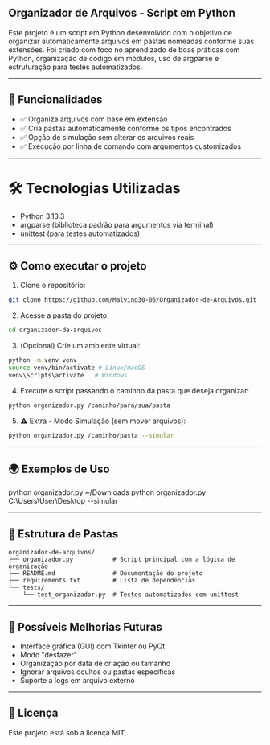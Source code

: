 ## Organizador de Arquivos - Script em Python

Este projeto é um script em Python desenvolvido com o objetivo de organizar automaticamente arquivos em pastas nomeadas conforme suas extensões. Foi criado com foco no aprendizado de boas práticas com Python, organização de código em módulos, uso de argparse e estruturação para testes automatizados.

---

## 🚀 Funcionalidades

- ✅ Organiza arquivos com base em extensão
- ✅ Cria pastas automaticamente conforme os tipos encontrados
- ✅ Opção de simulação sem alterar os arquivos reais
- ✅ Execução por linha de comando com argumentos customizados

---

# 🛠 Tecnologias Utilizadas

- Python 3.13.3
- argparse (biblioteca padrão para argumentos via terminal)
- unittest (para testes automatizados)

---

## ⚙️ Como executar o projeto

1. Clone o repositório:
```bash
git clone https://github.com/Malvino30-06/Organizador-de-Arquivos.git
```

2. Acesse a pasta do projeto:

```bash
cd organizador-de-arquivos
```


3. (Opcional) Crie um ambiente virtual:
```bash
python -m venv venv
source venv/bin/activate # Linux/macOS
venv\Scripts\activate   # Windows
```

4. Execute o script passando o caminho da pasta que deseja organizar:
```bash
python organizador.py /caminho/para/sua/pasta
```

5. ⚠️ Extra - Modo Simulação (sem mover arquivos):
```bash
python organizador.py /caminho/pasta --simular
```

---

## 🌍 Exemplos de Uso

python organizador.py ~/Downloads
python organizador.py C:\\Users\\User\\Desktop --simular

---

## 📁 Estrutura de Pastas

```
organizador-de-arquivos/
├── organizador.py           # Script principal com a lógica de organização
├── README.md                # Documentação do projeto
├── requirements.txt         # Lista de dependências
└── tests/
    └── test_organizador.py  # Testes automatizados com unittest
```

---

## 🚀 Possíveis Melhorias Futuras

- Interface gráfica (GUI) com Tkinter ou PyQt
- Modo "desfazer"
- Organização por data de criação ou tamanho
- Ignorar arquivos ocultos ou pastas específicas
- Suporte a logs em arquivo externo

---

## 📄 Licença

Este projeto está sob a licença MIT.
